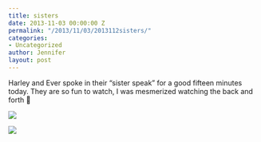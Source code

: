 ```yaml
---
title: sisters
date: 2013-11-03 00:00:00 Z
permalink: "/2013/11/03/2013112sisters/"
categories:
- Uncategorized
author: Jennifer
layout: post
---
```


Harley and Ever spoke in their &#8220;sister speak&#8221; for a good fifteen minutes today. They are so fun to watch, I was mesmerized watching the back and forth 🙂

<div class="image-gallery-wrapper">
  <p>
    <img src="http://static1.squarespace.com/static/50db6bb3e4b015296cd43789/50dfa5b1e4b0dc6320e0b5ea/527516ade4b04aa465ebd7c5/1383447934032/2013-11-01+11.20.42.jpg.42.jpg?format=original" />
  </p>

  <p>
    <img src="http://static1.squarespace.com/static/50db6bb3e4b015296cd43789/50dfa5b1e4b0dc6320e0b5ea/527516cde4b04aa465ebd7dc/1383448039072/2013-11-01+11.20.33.jpg.33.jpg?format=original" />
  </p>
</div>
